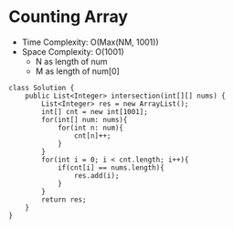 # Counting Array
* Time Complexity: O(Max(NM, 1001))
* Space Complexity: O(1001)
	* N as length of num
	* M as length of num[0]
```
class Solution {
    public List<Integer> intersection(int[][] nums) {
        List<Integer> res = new ArrayList();
        int[] cnt = new int[1001];
        for(int[] num: nums){
            for(int n: num){
                cnt[n]++;
            }
        }
        for(int i = 0; i < cnt.length; i++){
            if(cnt[i] == nums.length){
                res.add(i);
            }
        }
        return res;
    }
}
```
